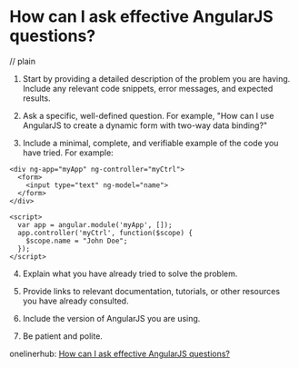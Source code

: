 # How can I ask effective AngularJS questions?
// plain

1. Start by providing a detailed description of the problem you are having. Include any relevant code snippets, error messages, and expected results.

2. Ask a specific, well-defined question. For example, "How can I use AngularJS to create a dynamic form with two-way data binding?"

3. Include a minimal, complete, and verifiable example of the code you have tried. For example:

```
<div ng-app="myApp" ng-controller="myCtrl">
  <form>
    <input type="text" ng-model="name">
  </form>
</div>

<script>
  var app = angular.module('myApp', []);
  app.controller('myCtrl', function($scope) {
    $scope.name = "John Doe";
  });
</script>
```

4. Explain what you have already tried to solve the problem.

5. Provide links to relevant documentation, tutorials, or other resources you have already consulted.

6. Include the version of AngularJS you are using.

7. Be patient and polite.

onelinerhub: [How can I ask effective AngularJS questions?](https://onelinerhub.com/angularjs/how-can-i-ask-effective-angularjs-questions)